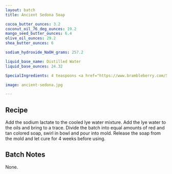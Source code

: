 ```yaml
---
layout: batch
title: Ancient Sedona Soap

cocoa_butter_ounces: 3.2
coconut_oil_76_deg_ounces: 19.2
mango_seed_butter_ounces: 6.4
olive_oil_ounces: 29.2
shea_butter_ounces: 6

sodium_hydroxide_NaOH_grams: 257.2

liquid_base_name: Distilled Water
liquid_base_ounces: 24.32

SpecialIngredients: 4 teaspoons <a href="https://www.brambleberry.com/Sodium-Lactate-P5127.aspx">sodium lactate</a>, 1 tablespoon <a href="http://amzn.to/1P0vxbg">Moroccan red clay powder</a>, 1 tablespoon <a href="http://amzn.to/1mO82Mu">Indian healing clay powder (calcium bentonite)</a>, 2.75 oz. <a href="https://www.brambleberry.com/ancient-sedona-fragrance-oil-p3342.aspx">ancient sedona fragrance oil</a>.

image: ancient-sedona.jpg

---
```


## Recipe
Add the sodium lactate to the cooled lye water mixture. Add the lye water to the oils and bring to a trace. Divide the batch into equal amounts of red and tan colored soap, swirl in bowl and pour into mold. Release the soap from the mold and let cure for 4 weeks before using.

## Batch Notes
None.
